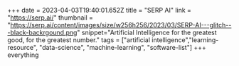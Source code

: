 +++
date = 2023-04-03T19:40:01.652Z
title = "SERP AI"
link = "https://serp.ai/"
thumbnail = "https://serp.ai/content/images/size/w256h256/2023/03/SERP-AI---glitch---black-backrgound.png"
snippet="Artificial Intelligence for the greatest good, for the greatest number."
tags = ["artificial intelligence","learning-resource", "data-science", "machine-learning", "software-list"]
+++
everything
